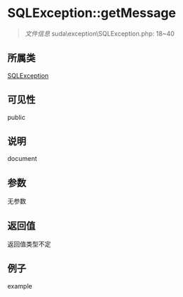 # SQLException::getMessage

> *文件信息* suda\exception\SQLException.php: 18~40
## 所属类 

[SQLException](../SQLException.md)

## 可见性

  public  
## 说明

document

## 参数

无参数

## 返回值
返回值类型不定

## 例子

example
